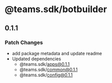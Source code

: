 # @teams.sdk/botbuilder

## 0.1.1

### Patch Changes

-   add package metadata and update readme
-   Updated dependencies
    -   @teams.sdk/apps@0.1.1
    -   @teams.sdk/common@0.1.1
    -   @teams.sdk/config@0.1.1
